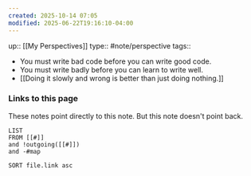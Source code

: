 ```yaml
---
created: 2025-10-14 07:05
modified: 2025-06-22T19:16:10-04:00
---
```

up:: [[My Perspectives]]
type:: #note/perspective 
tags::



- You must write bad code before you can write good code.
- You must write badly before you can learn to write well.
- [[Doing it slowly and wrong is better than just doing nothing.]]

### Links to this page
These notes point directly to this note. But this note doesn't point back.
```dataview
LIST
FROM [[#]]
and !outgoing([[#]])
and -#map

SORT file.link asc
```


